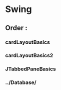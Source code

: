 # Swing

## Order :
### cardLayoutBasics
### cardLayoutBasics2
### JTabbedPaneBasics
### ../Database/
